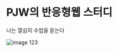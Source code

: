 # PJW의 반응형웹 스터디

나는 열심히 수업을 듣는다


![image](https://user-images.githubusercontent.com/101079143/168439397-1ae072e4-c94c-4ed5-8c86-33621cc0af2e.png)
123
